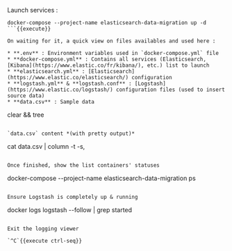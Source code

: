 Launch services :

```
docker-compose --project-name elasticsearch-data-migration up -d
```{{execute}}

On waiting for it, a quick view on files availables and used here :

* **.env** : Environment variables used in `docker-compose.yml` file
* **docker-compose.yml** : Contains all services (Elasticsearch, [Kibana](https://www.elastic.co/fr/kibana/), etc.) list to launch
* **elasticsearch.yml** : [Elasticsearch](https://www.elastic.co/elasticsearch/) configuration
* **logstash.yml** & **logstash.conf** : [Logstash](https://www.elastic.co/logstash/) configuration files (used to insert source data)
* **data.csv** : Sample data

```
clear && tree
```{{execute}}

`data.csv` content *(with pretty output)*

```
cat data.csv | column -t -s,
```{{execute}}

Once finished, show the list containers' statuses

```
docker-compose --project-name elasticsearch-data-migration ps
```{{execute}}

Ensure Logstash is completely up & running 

```
docker logs logstash --follow | grep started
```{{execute}}

Exit the logging viewer

`^C`{{execute ctrl-seq}}